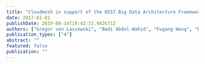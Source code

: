 ```yaml
---
title: "Cloudmesh in support of the NIST Big Data Architecture Framework"
date: 2017-01-01
publishDate: 2019-08-14T19:42:31.982671Z
authors: ["Gregor von Laszewski", "Badi Abdul-Wahid", "Fugang Wang", "Hyungro Lee", "Geoffrey C Fox", "Wo Chang"]
publication_types: ["4"]
abstract: ""
featured: false
publication: ""
---
```


